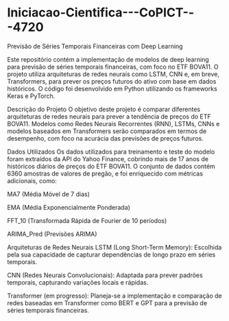 # Iniciacao-Cientifica---CoPICT---4720

Previsão de Séries Temporais Financeiras com Deep Learning

Este repositório contém a implementação de modelos de deep learning para previsão de séries temporais financeiras, com foco no ETF BOVA11. O projeto utiliza arquiteturas de redes neurais como LSTM, CNN e, em breve, Transformers, para prever os preços futuros do ativo com base em dados históricos. O código foi desenvolvido em Python utilizando os frameworks Keras e PyTorch.

Descrição do Projeto
O objetivo deste projeto é comparar diferentes arquiteturas de redes neurais para prever a tendência de preços do ETF BOVA11. Modelos como Redes Neurais Recorrentes (RNN), LSTMs, CNNs e modelos baseados em Transformers serão comparados em termos de desempenho, com foco na acurácia das previsões de preços futuros.

Dados Utilizados
Os dados utilizados para treinamento e teste do modelo foram extraídos da API do Yahoo Finance, cobrindo mais de 17 anos de históricos diários de preços do ETF BOVA11. O conjunto de dados contém 6360 amostras de valores de pregão, e foi enriquecido com métricas adicionais, como:

MA7 (Média Móvel de 7 dias)

EMA (Média Exponencialmente Ponderada)

FFT_10 (Transformada Rápida de Fourier de 10 períodos)

ARIMA_Pred (Previsões ARIMA)

Arquiteturas de Redes Neurais
LSTM (Long Short-Term Memory): Escolhida pela sua capacidade de capturar dependências de longo prazo em séries temporais.

CNN (Redes Neurais Convolucionais): Adaptada para prever padrões temporais, capturando variações locais e rápidas.

Transformer (em progresso): Planeja-se a implementação e comparação de redes baseadas em Transformer como BERT e GPT para a previsão de séries temporais financeiras.
